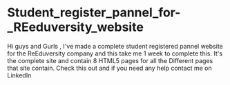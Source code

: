 # Student_register_pannel_for-_REeduversity_website
Hi guys and Gurls , I've made a complete student registered pannel website  for the ReEduversity company and this take me 1 week to complete this. It's the complete site and contain 8 HTML5 pages for all the Different pages that site contain. Check this out and if you need any help contact me on LinkedIn
